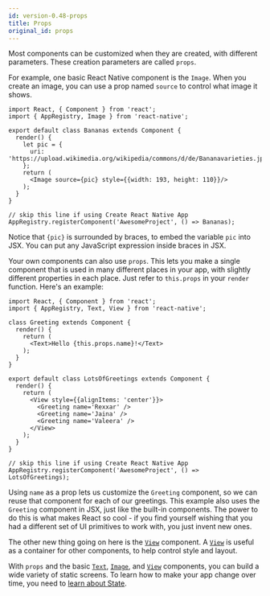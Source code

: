 ```yaml
---
id: version-0.48-props
title: Props
original_id: props
---
```


Most components can be customized when they are created, with different parameters. These creation parameters are called `props`.

For example, one basic React Native component is the `Image`. When you
create an image, you can use a prop named `source` to control what image it shows.

```ReactNativeWebPlayer
import React, { Component } from 'react';
import { AppRegistry, Image } from 'react-native';

export default class Bananas extends Component {
  render() {
    let pic = {
      uri: 'https://upload.wikimedia.org/wikipedia/commons/d/de/Bananavarieties.jpg'
    };
    return (
      <Image source={pic} style={{width: 193, height: 110}}/>
    );
  }
}

// skip this line if using Create React Native App
AppRegistry.registerComponent('AwesomeProject', () => Bananas);
```

Notice that `{pic}` is surrounded by braces, to embed the variable `pic` into JSX. You can put any JavaScript expression inside braces in JSX.

Your own components can also use `props`. This lets you make a single component
that is used in many different places in your app, with slightly different
properties in each place. Just refer to `this.props` in your `render` function. Here's an example:

```ReactNativeWebPlayer
import React, { Component } from 'react';
import { AppRegistry, Text, View } from 'react-native';

class Greeting extends Component {
  render() {
    return (
      <Text>Hello {this.props.name}!</Text>
    );
  }
}

export default class LotsOfGreetings extends Component {
  render() {
    return (
      <View style={{alignItems: 'center'}}>
        <Greeting name='Rexxar' />
        <Greeting name='Jaina' />
        <Greeting name='Valeera' />
      </View>
    );
  }
}

// skip this line if using Create React Native App
AppRegistry.registerComponent('AwesomeProject', () => LotsOfGreetings);
```

Using `name` as a prop lets us customize the `Greeting` component, so we can reuse that component for each of our greetings. This example also uses the `Greeting` component in JSX, just like the built-in components. The power to do this is what makes React so cool - if you find yourself wishing that you had a different set of UI primitives to work with, you just invent new ones.

The other new thing going on here is the [`View`](docs/view.html) component. A [`View`](docs/view.html) is useful
as a container for other components, to help control style and layout.

With `props` and the basic [`Text`](docs/text.html), [`Image`](docs/image.html), and [`View`](docs/view.html) components, you can
build a wide variety of static screens. To learn how to make your app change over time, you need to [learn about State](docs/state.html).
